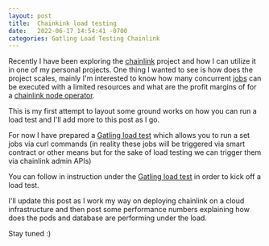 ```yaml
---
layout: post
title:  Chainkink load testing
date:   2022-06-17 14:54:41 -0700
categories: Gatling Load Testing Chainlink
---
```


Recently I have been exploring the [chainlink](http://chain.link) project and how
 I can utilize it in one of my personal projects.
One thing I wanted to see is how does the project scales, mainly I'm interested to
know how many concurrent [jobs](https://docs.chain.link/docs/jobs/) can be executed
with a limited resources and what are the profit margins of for a [chainlink node operator](https://docs.chain.link/docs/running-a-chainlink-node/).

This is my first attempt to layout some ground works on how you can run a load test
and I'll add more to this post as I go.

For now I have prepared a [Gatling load test](https://github.com/laocoon2525/chainlink-node-load-test)
which allows you to run a set jobs via curl commands (in reality these jobs will be
 triggered via smart contract or other means but for the sake of load testing we
  can trigger them via chainlink admin APIs)

You can follow in instruction under the [Gatling load test](https://github.com/laocoon2525/chainlink-node-load-test) in order to kick off a load test.

I'll update this post as I work my way on deploying chainlink on a cloud infrastructure
and then post some performance numbers explaining how does the pods and database
are performing under the load.

Stay tuned :)  
